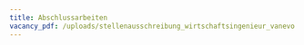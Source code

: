 ```yaml
---
title: Abschlussarbeiten
vacancy_pdf: /uploads/stellenausschreibung_wirtschaftsingenieur_vanevo.pdf
---
```

